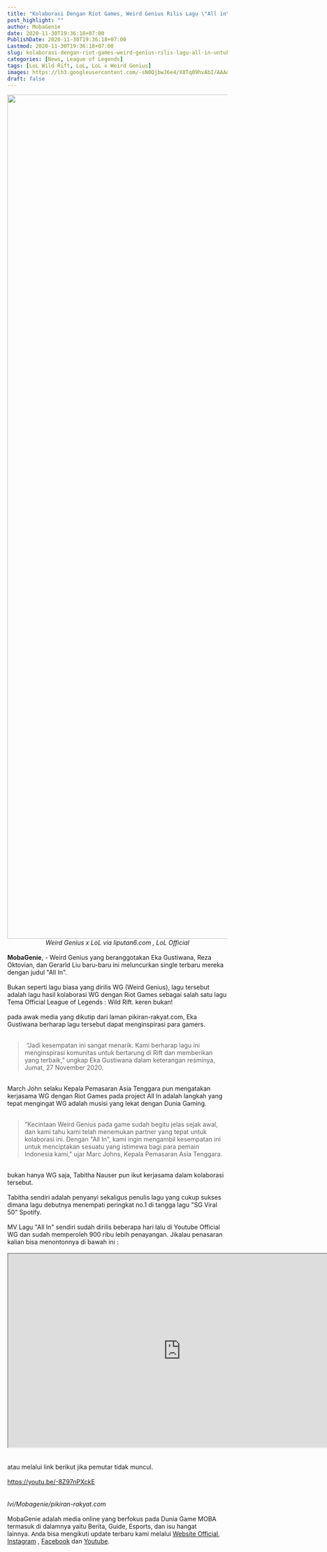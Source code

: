 ```yaml
---
title: "Kolaborasi Dengan Riot Games, Weird Genius Rilis Lagu \"All in\" Untuk Tema Game League of Legends"
post_highlight: ""
author: MobaGenie
date: 2020-11-30T19:36:18+07:00
PublishDate: 2020-11-30T19:36:18+07:00
Lastmod: 2020-11-30T19:36:18+07:00
slug: kolaborasi-dengan-riot-games-weird-genius-rilis-lagu-all-in-untuk-tema-game-leag
categories: [News, League of Legends]
tags: [LoL Wild Rift, LoL, LoL x Weird Genius]
images: https://lh3.googleusercontent.com/-sN0QjbwJ6e4/X8Tq09hvAbI/AAAAAAAABko/SC5i9QJ_ClMjIs5Say3rxolxrO3IuAA0ACLcBGAsYHQ/s1600/IMG_ORG_1606740116072.jpeg
draft: false
---
```


<div text-align: center;"><a href="https://lh3.googleusercontent.com/-sN0QjbwJ6e4/X8Tq09hvAbI/AAAAAAAABko/SC5i9QJ_ClMjIs5Say3rxolxrO3IuAA0ACLcBGAsYHQ/s1600/IMG_ORG_1606740116072.jpeg"  ><img  src="https://lh3.googleusercontent.com/-sN0QjbwJ6e4/X8Tq09hvAbI/AAAAAAAABko/SC5i9QJ_ClMjIs5Say3rxolxrO3IuAA0ACLcBGAsYHQ/s1600/IMG_ORG_1606740116072.jpeg"  width="2898" height="1932"  ></a></div><div style="text-align: center;"><i>Weird Genius x LoL via liputan6.com , LoL Official</i></div><br>
<div><div><b>MobaGenie</b>, - Weird Genius yang beranggotakan Eka Gustiwana, Reza Oktovian, dan Gerarld Liu baru-baru ini meluncurkan single terbaru mereka dengan judul "All In".</div><div><br>
</div><div>Bukan seperti lagu biasa yang dirilis WG (Weird Genius), lagu tersebut adalah lagu hasil kolaborasi WG dengan Riot Games sebagai salah satu lagu Tema Official League of Legends : Wild Rift. keren bukan!</div><div><br>
</div><div>pada awak media yang dikutip dari laman pikiran-rakyat.com, Eka Gustiwana berharap lagu tersebut dapat menginspirasi para gamers.</div><div><br>
</div><blockquote>&nbsp;“Jadi kesempatan ini sangat menarik. Kami berharap lagu ini menginspirasi komunitas untuk bertarung di Rift dan memberikan yang terbaik,” ungkap Eka Gustiwana dalam keterangan resminya, Jumat, 27 November 2020.</blockquote><div><br>
</div><div>March John selaku Kepala Pemasaran Asia Tenggara pun mengatakan kerjasama WG dengan Riot Games pada project All In adalah langkah yang tepat mengingat WG adalah musisi yang lekat dengan Dunia Gaming.</div><div><br>
</div><blockquote>“Kecintaan Weird Genius pada game sudah begitu jelas sejak awal, dan kami tahu kami telah menemukan partner yang tepat untuk kolaborasi ini. Dengan "All In", kami ingin mengambil kesempatan ini untuk menciptakan sesuatu yang istimewa bagi para pemain Indonesia kami," ujar Marc Johns, Kepala Pemasaran Asia Tenggara.</blockquote><div><br>
</div><div>bukan hanya WG saja, Tabitha Nauser pun ikut kerjasama dalam kolaborasi tersebut.</div><div><br>
</div><div>Tabitha sendiri adalah penyanyi sekaligus penulis lagu yang cukup sukses dimana lagu debutnya menempati peringkat no.1 di tangga lagu "SG Viral 50" Spotify.</div><div><br>
</div><div>MV Lagu "All In" sendiri sudah dirilis beberapa hari lalu di Youtube Official WG dan sudah memperoleh 900 ribu lebih penayangan. Jikalau penasaran kalian bisa menontonnya di bawah ini :</div><div>&nbsp;

<iframe frame scrolling="no" marginheight="0" marginwidth="0" width="788.54" height="443" type="text/html" src="https://www.youtube.com/embed/-8Z97nPXckE?autoplay=0&amp;fs=0&amp;iv_load_policy=3&amp;showinfo=0&amp;rel=0&amp;cc_load_policy=0&amp;start=0&amp;end=0&amp;origin=https://youtubeembedcode.com"><div><small><a href="https://youtubeembedcode.com/en">youtubeembedcode.com/en/</a></small></div><div><small><a href="https://www.chkrootkit.org/">ultimate web Traffic</a></small></div><div><small><a href="https://youtubeembedcode.com/nl/">youtubeembedcode.com/nl/</a></small></div><div><small><a href="https://tr3ndygirl.com/">Ultimate web Traffic</a></small></div></iframe></div><div><br>
</div><div><div><br>
</div><div>atau melalui link berikut jika pemutar tidak muncul.</div><div><br style="font-family: sans-serif;"></div></div><div><a href="https://youtu.be/-8Z97nPXckE">https://youtu.be/-8Z97nPXckE</a><br>
</div><div><br>
</div><div><br>
</div><div><i>lvi/Mobagenie/pikiran-rakyat.com</i></div></div><div><br>
</div><div>MobaGenie adalah media online yang berfokus pada Dunia Game MOBA termasuk di dalamnya yaitu Berita, Guide, Esports, dan isu hangat lainnya.&nbsp;<span style="font-family: sans-serif;">Anda</span>&nbsp;bisa mengikuti update terbaru kami melalui&nbsp;<a href="https://mobagenie.my.id" title="">Website Official</a>, <a href="https://www.instagram.com/mobagenie" title="">Instagram</a> , <a href="https://www.facebook.com/Moba-Genie-399118817582592" title="">Facebook</a> dan <a href="https://www.youtube.com/channel/UCKsy1QJDIBELSn7VOvyo17g" title="">Youtube</a>.&nbsp;</div>
